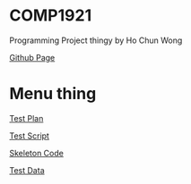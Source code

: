 # COMP1921
Programming Project thingy by Ho Chun Wong

<a href="https://github.com/hochunwong/COMP1921">Github Page</a>

# Menu thing

<a href="testPlan.md">Test Plan</a>

<a href="testScript9000.sh">Test Script</a>

<a href="mazeGame-skele.c">Skeleton Code</a>

<a href="">Test Data</a>